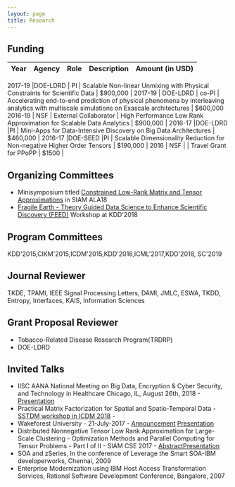 ```yaml
---
layout: page
title: Research
---
```

## Funding
|Year    | Agency    | Role  |Description    | Amount (in USD)   |
|:------  | :-----     | :----- |:-------:        | ------:            |
 
 2017-19 |DOE-LDRD  | PI    | Scalable Non-linear Unmixing with Physical Constraints for Scientific Data    | $900,000 |
 2017-19 | DOE-LDRD	| co-PI	| Accelerating end-to-end prediction of physical phenomena by interleaving analytics with multiscale simulations on Exascale architectures | $600,000
  2016-19 | NSF	    | External Collaborator | High Performance Low Rank Approximation for Scalable Data Analytics	| $900,000 |
2016-17	|DOE-LDRD   |PI	    | Mini-Apps for Data-Intensive Discovery on Big Data Architectures	    | $460,000  |
2016-17	|DOE-SEED   |PI	    | Scalable Dimensionality Reduction for Non-negative Higher Order Tensors   | $190,000 |
2016    |	NSF	    |       |   Travel Grant for PPoPP  | $1500 |

## Organizing Committees
* Minisymposium titled [Constrained Low-Rank Matrix and Tensor Approximations](http://users.wfu.edu/ballard/SIAM-ALA18/) in SIAM ALA18
* [Fragile Earth - Theory Guided Data Science to Enhance Scientific Discovery (FEED)](https://ai4good.org/kdd-2018-workshop/) Workshop at KDD'2018

## Program Committees
KDD'2015,CIKM'2015,ICDM'2015,KDD'2016,ICML'2017,KDD'2018, SC'2019

## Journal Reviewer
TKDE, TPAMI, IEEE Signal Processing Letters, DAMI, JMLC, ESWA, TKDD, Entropy, Interfaces, KAIS, Information Sciences

## Grant Proposal Reviewer
* Tobacco-Related Disease Research Program(TRDRP)
* DOE-LDRD

## Invited Talks
* IISC AANA National Meeting on Big Data, Encryption & Cyber Security, and Technology in Healthcare Chicago, IL, August 26th, 2018 - [Presentation](files/iiscaana18.pdf) 
* Practical Matrix Factorization for Spatial and Spatio-Temporal Data - [SSTDM workshop in ICDM 2018](https://research.csc.ncsu.edu/stac/conferences/ICDM-SSTDM17/) - 
* Wakeforest University - 21-July-2017 - [Announcement](figs/wakeforest.jpg) [Presentation](files/wakeforest.pdf)
* Distributed Nonnegative Tensor Low Rank Approximation for Large-Scale Clustering - Optimization Methods and Parallel Computing for Tensor Problems - Part I of II - SIAM CSE 2017 - [Abstract](http://meetings.siam.org/sess/dsp_talk.cfm?p=81557)[Presentation](files/siamcse18.pdf)
* SOA and zSeries, In the conference of Leverage the Smart SOA-IBM developerworks, Chennai, 2009
* Enterprise Modernization using IBM Host Access Transformation Services, Rational Software Development Conference, Bangalore,  2007